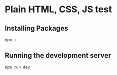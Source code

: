 # Plain HTML, CSS, JS test

## Installing Packages

`npm i`

## Running the development server

`npm run dev`
